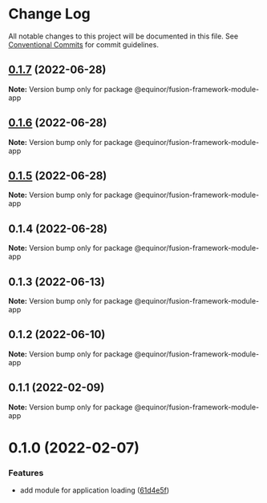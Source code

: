 # Change Log

All notable changes to this project will be documented in this file.
See [Conventional Commits](https://conventionalcommits.org) for commit guidelines.

## [0.1.7](https://github.com/equinor/fusion-framework/compare/@equinor/fusion-framework-module-app@0.1.6...@equinor/fusion-framework-module-app@0.1.7) (2022-06-28)

**Note:** Version bump only for package @equinor/fusion-framework-module-app





## [0.1.6](https://github.com/equinor/fusion-framework/compare/@equinor/fusion-framework-module-app@0.1.5...@equinor/fusion-framework-module-app@0.1.6) (2022-06-28)

**Note:** Version bump only for package @equinor/fusion-framework-module-app





## [0.1.5](https://github.com/equinor/fusion-framework/compare/@equinor/fusion-framework-module-app@0.1.4...@equinor/fusion-framework-module-app@0.1.5) (2022-06-28)

**Note:** Version bump only for package @equinor/fusion-framework-module-app





## 0.1.4 (2022-06-28)

**Note:** Version bump only for package @equinor/fusion-framework-module-app





## 0.1.3 (2022-06-13)

**Note:** Version bump only for package @equinor/fusion-framework-module-app





## 0.1.2 (2022-06-10)

**Note:** Version bump only for package @equinor/fusion-framework-module-app





## 0.1.1 (2022-02-09)

**Note:** Version bump only for package @equinor/fusion-framework-module-app





# 0.1.0 (2022-02-07)


### Features

* add module for application loading ([61d4e5f](https://github.com/equinor/fusion-framework/commit/61d4e5fa0df6308155bf830e68d902cecb8146c2))
